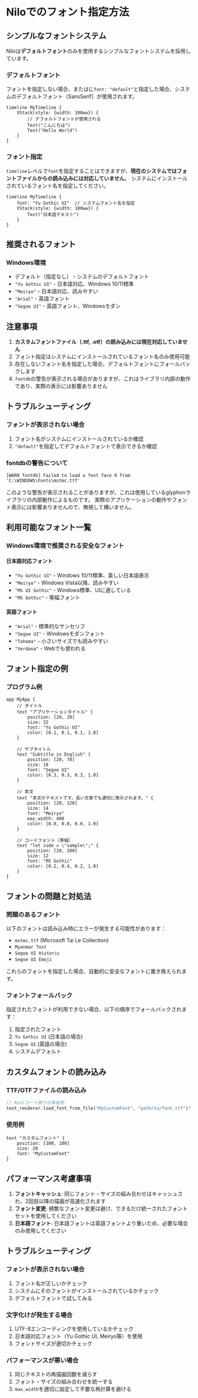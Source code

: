 # Niloでのフォント指定方法

## シンプルなフォントシステム

Niloは**デフォルトフォント**のみを使用するシンプルなフォントシステムを採用しています。

### デフォルトフォント

フォントを指定しない場合、またはに`font: "default"`と指定した場合、システムのデフォルトフォント（SansSerif）が使用されます。

```nilo
timeline MyTimeline {
    VStack(style: {width: 100ww}) {
        // デフォルトフォントが使用される
        Text("こんにちは")
        Text("Hello World")
    }
}
```

### フォント指定

`timeline`レベルで`font`を指定することはできますが、**現在のシステムではフォントファイルからの読み込みには対応していません**。
システムにインストールされているフォント名を指定してください。

```nilo
timeline MyTimeline {
    font: "Yu Gothic UI"  // システムフォント名を指定
    VStack(style: {width: 100ww}) {
        Text("日本語テキスト")
    }
}
```

## 推奨されるフォント

### Windows環境
- デフォルト（指定なし） - システムのデフォルトフォント
- `"Yu Gothic UI"` - 日本語対応、Windows 10/11標準
- `"Meiryo"` - 日本語対応、読みやすい
- `"Arial"` - 英語フォント
- `"Segoe UI"` - 英語フォント、Windowsモダン

## 注意事項

1. **カスタムフォントファイル（.ttf, .otf）の読み込みには現在対応していません**
2. フォント指定はシステムにインストールされているフォント名のみ使用可能
3. 存在しないフォント名を指定した場合、デフォルトフォントにフォールバックします
4. `fontdb`の警告が表示される場合がありますが、これはライブラリ内部の動作であり、実際の表示には影響ありません

## トラブルシューティング

### フォントが表示されない場合
1. フォント名がシステムにインストールされているか確認
2. `"default"`を指定してデフォルトフォントで表示できるか確認

### fontdbの警告について
```
[WARN fontdb] Failed to load a font face 0 from 'C:\WINDOWS\Fonts\mstmc.ttf'
```

このような警告が表示されることがありますが、これは使用しているglyphonライブラリの内部動作によるものです。
実際のアプリケーションの動作やフォント表示には影響ありませんので、無視して構いません。

## 利用可能なフォント一覧

### Windows環境で推奨される安全なフォント

#### 日本語対応フォント
- `"Yu Gothic UI"` - Windows 10/11標準、美しい日本語表示
- `"Meiryo"` - Windows Vista以降、読みやすい
- `"MS UI Gothic"` - Windows標準、UIに適している
- `"MS Gothic"` - 等幅フォント

#### 英語フォント
- `"Arial"` - 標準的なサンセリフ
- `"Segoe UI"` - Windowsモダンフォント
- `"Tahoma"` - 小さいサイズでも読みやすい
- `"Verdana"` - Webでも使われる

## フォント指定の例

### プログラム例
```nilo
app MyApp {
    // タイトル
    text "アプリケーションタイトル" {
        position: [20, 20]
        size: 32
        font: "Yu Gothic UI"
        color: [0.1, 0.1, 0.1, 1.0]
    }
    
    // サブタイトル
    text "Subtitle in English" {
        position: [20, 70]
        size: 18
        font: "Segoe UI"
        color: [0.3, 0.3, 0.3, 1.0]
    }
    
    // 本文
    text "本文のテキストです。長い文章でも適切に表示されます。" {
        position: [20, 120]
        size: 14
        font: "Meiryo"
        max_width: 400
        color: [0.0, 0.0, 0.0, 1.0]
    }
    
    // コードフォント（等幅）
    text "let code = \"sample\";" {
        position: [20, 200]
        size: 12
        font: "MS Gothic"
        color: [0.2, 0.4, 0.2, 1.0]
    }
}
```

## フォントの問題と対処法

### 問題のあるフォント
以下のフォントは読み込み時にエラーが発生する可能性があります：
- `mstmc.ttf` (Microsoft Tai Le Collection)
- `Myanmar Text`
- `Segoe UI Historic`
- `Segoe UI Emoji`

これらのフォントを指定した場合、自動的に安全なフォントに置き換えられます。

### フォントフォールバック
指定されたフォントが利用できない場合、以下の順序でフォールバックされます：

1. 指定されたフォント
2. `Yu Gothic UI` (日本語の場合)
3. `Segoe UI` (英語の場合)
4. システムデフォルト

## カスタムフォントの読み込み

### TTF/OTFファイルの読み込み
```rust
// Rustコード側での実装例
text_renderer.load_font_from_file("MyCustomFont", "path/to/font.ttf")?;
```

### 使用例
```nilo
text "カスタムフォント" {
    position: [100, 100]
    size: 20
    font: "MyCustomFont"
}
```

## パフォーマンス考慮事項

1. **フォントキャッシュ**: 同じフォント・サイズの組み合わせはキャッシュされ、2回目以降の描画が高速化されます
2. **フォント変更**: 頻繁なフォント変更は避け、できるだけ統一されたフォントセットを使用してください
3. **日本語フォント**: 日本語フォントは英語フォントより重いため、必要な場合のみ使用してください

## トラブルシューティング

### フォントが表示されない場合
1. フォント名が正しいかチェック
2. システムにそのフォントがインストールされているかチェック
3. デフォルトフォントで試してみる

### 文字化けが発生する場合
1. UTF-8エンコーディングを使用しているかチェック
2. 日本語対応フォント（Yu Gothic UI, Meiryo等）を使用
3. フォントサイズが適切かチェック

### パフォーマンスが悪い場合
1. 同じテキストの再描画回数を減らす
2. フォント・サイズの組み合わせを統一する
3. `max_width`を適切に設定して不要な再計算を避ける